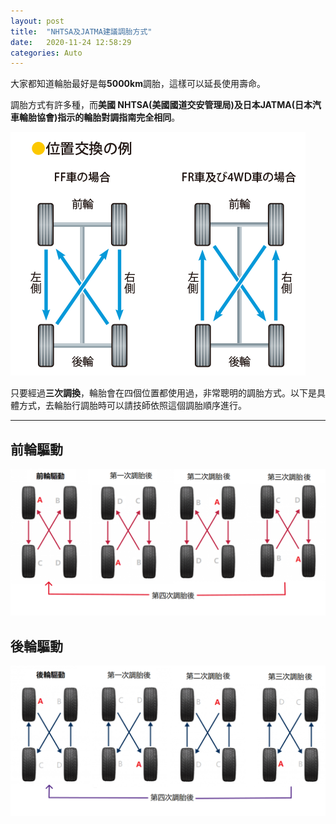 ```yaml
---
layout: post
title:  "NHTSA及JATMA建議調胎方式"
date:   2020-11-24 12:58:29
categories: Auto
---
```

大家都知道輪胎最好是每**5000km**調胎，這樣可以延長使用壽命。

調胎方式有許多種，而**美國 NHTSA(美國國道交安管理局)及日本JATMA(日本汽車輪胎協會)**指示的**輪胎對調指南完全相同**。

![JATMA 輪胎調換指南](/images/pic310.png)

只要經過**三次調換**，輪胎會在四個位置都使用過，非常聰明的調胎方式。以下是具體方式，去輪胎行調胎時可以請技師依照這個調胎順序進行。

---
## 前輪驅動
![輪胎調換示意圖](/images/mobile01-2e1893169f4c34081d996c1dca417758.png)

## 後輪驅動
![調換方向示意](/images/mobile01-655ab00dedfbbd50600b92d27169eddd.png)
